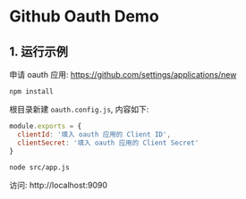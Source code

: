 # Github Oauth Demo

## 1. 运行示例

申请 oauth 应用: https://github.com/settings/applications/new

`npm install`  

根目录新建 `oauth.config.js`, 内容如下:  

```js
module.exports = {
  clientId: '填入 oauth 应用的 Client ID',
  clientSecret: '填入 oauth 应用的 Client Secret'
}
```

`node src/app.js`

访问: http://localhost:9090

